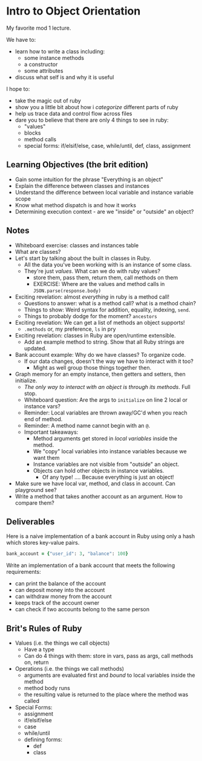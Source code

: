# Intro to Object Orientation

My favorite mod 1 lecture.

We have to:
  * learn how to write a class including:
    * some instance methods
    * a constructor
    * some attributes
  * discuss what self is and why it is useful

I hope to:
  * take the magic out of ruby
  * show you a little bit about how i _categorize_ different parts of ruby
  * help us trace data and control flow across files
  * dare you to believe that there are only 4 things to see in ruby:
    * "values"
    * blocks
    * method calls
    * special forms: if/elsif/else, case, while/until, def, class, assignment








## Learning Objectives (the brit edition)

* Gain some intuition for the phrase "Everything is an object"
* Explain the difference between classes and instances
* Understand the difference between local variable and instance variable scope
* Know what method dispatch is and how it works
* Determining execution context - are we "inside" or "outside" an object?

## Notes

- Whiteboard exercise: classes and instances table
- What are classes?
- Let's start by talking about the built in classes in Ruby.
  * All the data you've been working with is an instance of some class.
  * They're just _values_. What can we do with ruby values?
    * store them, pass them, return them, call methods on them
    * EXERCISE: Where are the values and method calls in `JSON.parse(response.body)`
- Exciting revelation: almost _everything_ in ruby is a method call!
  * Questions to answer: what is a method call? what is a method chain?
  * Things to show: Weird syntax for addition, equality, indexing, `send`.
  * Things to probably dodge for the moment? `ancestors`
- Exciting revelation: We can get a list of methods an object supports!
    * `.methods` or,  my preference, `ls` in pry
- Exciting revelation: classes in Ruby are open/runtime extensible.
  * Add an example method to string. Show that all Ruby strings are updated.
- Bank account example: Why do we have classes? To organize code.
  - If our data changes, doesn't the way we have to interact with it too?
    * Might as well group those things together then.
- Graph memory for an empty instance, then getters and setters, then initialize.
  * _The only way to interact with an object is through its methods_. Full stop.
  * Whiteboard question: Are the args to `initialize` on line 2 local or instance vars?
  * Reminder: Local variables are thrown away/GC'd when you reach end of method.
  * Reminder: A method name cannot begin with an `@`.
  * Important takeaways:
    * Method arguments get stored in _local variables_ inside the method.
    * We "copy" local variables into instance variables because we want them
    * Instance variables are not visible from "outside" an object.
    * Objects can hold other objects in instance variables.
      * Of any type! .... Because everything is just an object!
- Make sure we have local var, method, and class in account. Can playground see?
- Write a method that takes another account as an argument. How to compare them?

## Deliverables

Here is a naive implementation of a bank account in Ruby using only a hash which stores key-value pairs.

```ruby
bank_account = {"user_id": 3, "balance": 100}
```

Write an implementation of a bank account that meets the following requirements:

* can print the balance of the account
* can deposit money into the account
* can withdraw money from the account
* keeps track of the account owner
* can check if two accounts belong to the same person

## Brit's Rules of Ruby

* Values (i.e. the things we call objects)
  * Have a type
  * Can do 4 things with them: store in vars, pass as args, call methods on, return
* Operations (i.e. the things we call methods)
  * arguments are evaluated first and _bound_ to local variables inside the method
  * method body runs
  * the resulting value is returned to the place where the method was called
* Special Forms:
  * assignment
  * if/elsif/else
  * case
  * while/until
  * defining forms:
    * def
    * class
